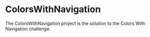 # ColorsWithNavigation
The ColorsWithNavigation project is the solution to the Colors With Navigation challenge.

